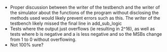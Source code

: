 * Proper discussion between the writer of the testbench and the writer of the simulator about the functions of the program without disclosing the methods used would likely prevent errors such as this. The writer of the testbench likely missed the final line in add_sub_logic
* Tests where the output just overflows (ie resulting in 2^16), as well as tests where b is negative and a is less negative and so the MSBs change from 1 to 0 without overflowing.
* Not 100% sure?